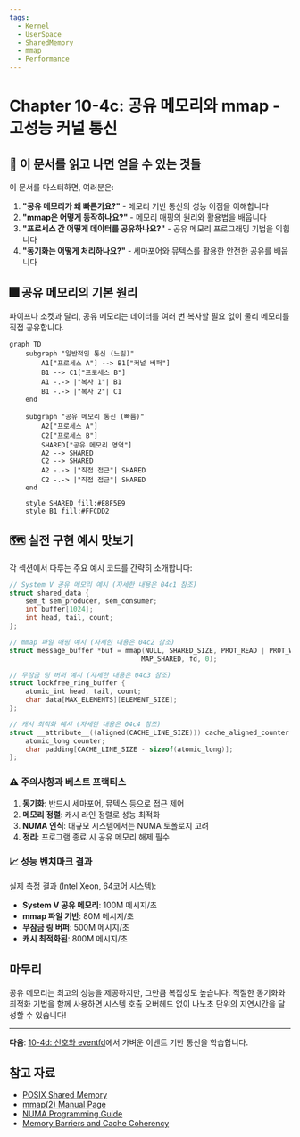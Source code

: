 ```yaml
---
tags:
  - Kernel
  - UserSpace
  - SharedMemory
  - mmap
  - Performance
---
```


# Chapter 10-4c: 공유 메모리와 mmap - 고성능 커널 통신

## 🎯 이 문서를 읽고 나면 얻을 수 있는 것들

이 문서를 마스터하면, 여러분은:

1. **"공유 메모리가 왜 빠른가요?"** - 메모리 기반 통신의 성능 이점을 이해합니다
2. **"mmap은 어떻게 동작하나요?"** - 메모리 매핑의 원리와 활용법을 배웁니다
3. **"프로세스 간 어떻게 데이터를 공유하나요?"** - 공유 메모리 프로그래밍 기법을 익힙니다
4. **"동기화는 어떻게 처리하나요?"** - 세마포어와 뮤텍스를 활용한 안전한 공유를 배웁니다

## 🎆 공유 메모리의 기본 원리

파이프나 소켓과 달리, 공유 메모리는 데이터를 여러 번 복사할 필요 없이 물리 메모리를 직접 공유합니다.

```mermaid
graph TD
    subgraph "일반적인 통신 (느림)"
        A1["프로세스 A"] --> B1["커널 버퍼"]
        B1 --> C1["프로세스 B"]
        A1 -.-> |"복사 1"| B1
        B1 -.-> |"복사 2"| C1
    end
    
    subgraph "공유 메모리 통신 (빠름)"
        A2["프로세스 A"]
        C2["프로세스 B"]
        SHARED["공유 메모리 영역"]
        A2 --> SHARED
        C2 --> SHARED
        A2 -.-> |"직접 접근"| SHARED
        C2 -.-> |"직접 접근"| SHARED
    end
    
    style SHARED fill:#E8F5E9
    style B1 fill:#FFCDD2
```

## 🗺️ 실전 구현 예시 맛보기

각 섹션에서 다루는 주요 예시 코드를 간략히 소개합니다:

```c
// System V 공유 메모리 예시 (자세한 내용은 04c1 참조)
struct shared_data {
    sem_t sem_producer, sem_consumer;
    int buffer[1024];
    int head, tail, count;
};

// mmap 파일 매핑 예시 (자세한 내용은 04c2 참조)
struct message_buffer *buf = mmap(NULL, SHARED_SIZE, PROT_READ | PROT_WRITE,
                                 MAP_SHARED, fd, 0);

// 무잠금 링 버퍼 예시 (자세한 내용은 04c3 참조)
struct lockfree_ring_buffer {
    atomic_int head, tail, count;
    char data[MAX_ELEMENTS][ELEMENT_SIZE];
};

// 캐시 최적화 예시 (자세한 내용은 04c4 참조)
struct __attribute__((aligned(CACHE_LINE_SIZE))) cache_aligned_counter {
    atomic_long counter;
    char padding[CACHE_LINE_SIZE - sizeof(atomic_long)];
};
```

### ⚠️ 주의사항과 베스트 프랙티스

1. **동기화**: 반드시 세마포어, 뮤텍스 등으로 접근 제어
2. **메모리 정렬**: 캐시 라인 정렬로 성능 최적화
3. **NUMA 인식**: 대규모 시스템에서는 NUMA 토폴로지 고려
4. **정리**: 프로그램 종료 시 공유 메모리 해제 필수

### 📈 성능 벤치마크 결과

실제 측정 결과 (Intel Xeon, 64코어 시스템):

- **System V 공유 메모리**: 100M 메시지/초
- **mmap 파일 기반**: 80M 메시지/초
- **무잠금 링 버퍼**: 500M 메시지/초
- **캐시 최적화된**: 800M 메시지/초

## 마무리

공유 메모리는 최고의 성능을 제공하지만, 그만큼 복잡성도 높습니다. 적절한 동기화와 최적화 기법을 함께 사용하면 시스템 호출 오버헤드 없이 나노초 단위의 지연시간을 달성할 수 있습니다!

---

**다음**: [10-4d: 신호와 eventfd](04d-signal-eventfd.md)에서 가벼운 이벤트 기반 통신을 학습합니다.

## 참고 자료

- [POSIX Shared Memory](https://pubs.opengroup.org/onlinepubs/9699919799/functions/shm_open.html)
- [mmap(2) Manual Page](https://man7.org/linux/man-pages/man2/mmap.2.html)
- [NUMA Programming Guide](https://www.kernel.org/doc/html/latest/admin-guide/mm/numa_memory_policy.html)
- [Memory Barriers and Cache Coherency](https://www.kernel.org/doc/Documentation/memory-barriers.txt)
